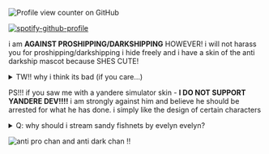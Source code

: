 ![Profile view counter on GitHub](https://komarev.com/ghpvc/?username=PUTYOURGITHUBUSERNAMEHERE) 



[![spotify-github-profile](https://spotify-github-profile.kittinanx.com/api/view?uid=zummbpf8z3oe12u47x7zkcw6p&cover_image=true&theme=novatorem&show_offline=false&background_color=121212&interchange=false&bar_color=53b14f&bar_color_cover=false)](https://github.com/kittinan/spotify-github-profile)

i am **AGAINST PROSHIPPING/DARKSHIPPING** HOWEVER! i will not harass you for proshipping/darkshipping
i hide freely and i have a skin of the anti darkship mascot because SHES CUTE!
<details>
<summary>TW!! why i think its bad (if you care...)</summary>

i do not necessarily think it is completely horrible, i do not care if you proship/darkship, but please just **do it behind closed doors**. making it your entire personality online and plastering it all over your social media essentially makes it not a coping mechanism, but a hobby. coping should not be plastered all over social media if it is done for a real trauma response. i am against people encouraging their harmful coping mechanisms over social media (like for ex. self harm, stuff like shtwt, age **play** (NOT to be confused with age **regressing,** which is genuinely not harmful!) and romanticizing it. children are all over social media these days, and stumbling upon something they should not see is a very big possibility. the most responsible thing you can do is make sure you do not contribute to the problem of immoral ships/concepts being put all over social media, and keep it private. i am completely pro-recovery and i wish dark/proshippers all the best, despite our differences in opinion. everyone should have a space where they are free to talk about their experiences with people who understand, however encouraging it, sharing it everywhere is not what i support. thanks for reading!

</details>

PS!!! if you saw me with a yandere simulator skin - **I DO NOT SUPPORT YANDERE DEV!!!!** i am strongly against him and believe he should be arrested for what he has done. i simply like the design of certain characters

<details>
<summary>Q: why should i stream sandy fishnets by evelyn evelyn?</summary>

A: its so good omg its my favorite sogn ever i could go on about it for hours i know every single lyric i know every single word and not those fucking messed up lyrics from spotify oh no no NO. i read them STRAIGHT from the soruce from the origianl evelyn evelyn dot com website. i know it all. i know it all and i am proud of it. evelyn evelyn is my favorite fictional character ever created it is peak fiction. fiction that i love fiction that i adore. you must stream it right now. right now right NOW

</details>


![anti pro chan and anti dark chan !!](https://cdn.discordapp.com/attachments/1144927373872070717/1405521563117424682/Gt6wyU-WEAAg1yc.png?ex=689f2175&is=689dcff5&hm=5bca7934988f447aafae95261810c3349c1e983aac0f99369d433f59564e4bcc&)
